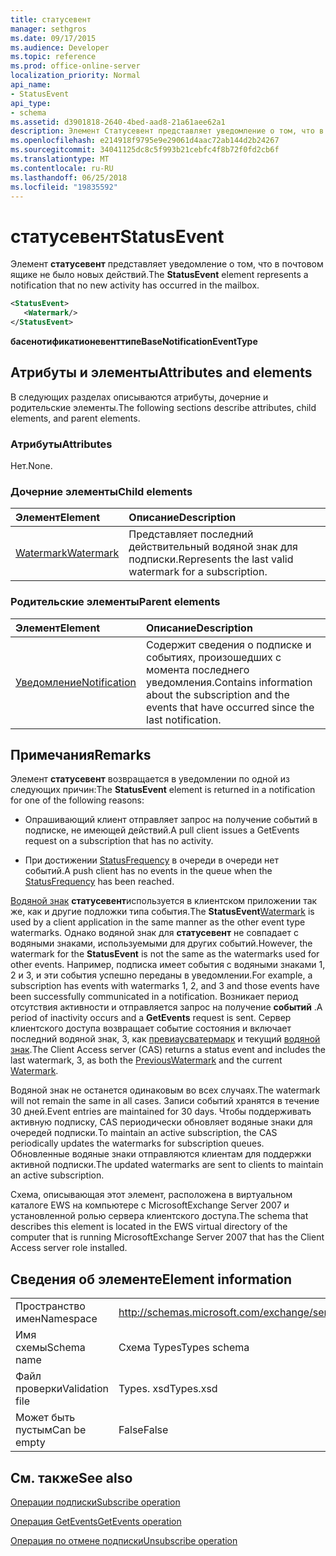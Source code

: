 ```yaml
---
title: статусевент
manager: sethgros
ms.date: 09/17/2015
ms.audience: Developer
ms.topic: reference
ms.prod: office-online-server
localization_priority: Normal
api_name:
- StatusEvent
api_type:
- schema
ms.assetid: d3901818-2640-4bed-aad8-21a61aee62a1
description: Элемент Статусевент представляет уведомление о том, что в почтовом ящике не было новых действий.
ms.openlocfilehash: e214918f9795e9e29061d4aac72ab144d2b24267
ms.sourcegitcommit: 34041125dc8c5f993b21cebfc4f8b72f0fd2cb6f
ms.translationtype: MT
ms.contentlocale: ru-RU
ms.lasthandoff: 06/25/2018
ms.locfileid: "19835592"
---
```

# <a name="statusevent"></a><span data-ttu-id="e3073-103">статусевент</span><span class="sxs-lookup"><span data-stu-id="e3073-103">StatusEvent</span></span>

<span data-ttu-id="e3073-104">Элемент **статусевент** представляет уведомление о том, что в почтовом ящике не было новых действий.</span><span class="sxs-lookup"><span data-stu-id="e3073-104">The **StatusEvent** element represents a notification that no new activity has occurred in the mailbox.</span></span> 
  
```xml
<StatusEvent>
   <Watermark/>
</StatusEvent>
```

 <span data-ttu-id="e3073-105">**басенотификатионевенттипе**</span><span class="sxs-lookup"><span data-stu-id="e3073-105">**BaseNotificationEventType**</span></span>
## <a name="attributes-and-elements"></a><span data-ttu-id="e3073-106">Атрибуты и элементы</span><span class="sxs-lookup"><span data-stu-id="e3073-106">Attributes and elements</span></span>

<span data-ttu-id="e3073-107">В следующих разделах описываются атрибуты, дочерние и родительские элементы.</span><span class="sxs-lookup"><span data-stu-id="e3073-107">The following sections describe attributes, child elements, and parent elements.</span></span>
  
### <a name="attributes"></a><span data-ttu-id="e3073-108">Атрибуты</span><span class="sxs-lookup"><span data-stu-id="e3073-108">Attributes</span></span>

<span data-ttu-id="e3073-109">Нет.</span><span class="sxs-lookup"><span data-stu-id="e3073-109">None.</span></span>
  
### <a name="child-elements"></a><span data-ttu-id="e3073-110">Дочерние элементы</span><span class="sxs-lookup"><span data-stu-id="e3073-110">Child elements</span></span>

|<span data-ttu-id="e3073-111">**Элемент**</span><span class="sxs-lookup"><span data-stu-id="e3073-111">**Element**</span></span>|<span data-ttu-id="e3073-112">**Описание**</span><span class="sxs-lookup"><span data-stu-id="e3073-112">**Description**</span></span>|
|:-----|:-----|
|[<span data-ttu-id="e3073-113">Watermark</span><span class="sxs-lookup"><span data-stu-id="e3073-113">Watermark</span></span>](watermark.md) <br/> |<span data-ttu-id="e3073-114">Представляет последний действительный водяной знак для подписки.</span><span class="sxs-lookup"><span data-stu-id="e3073-114">Represents the last valid watermark for a subscription.</span></span>  <br/> |
   
### <a name="parent-elements"></a><span data-ttu-id="e3073-115">Родительские элементы</span><span class="sxs-lookup"><span data-stu-id="e3073-115">Parent elements</span></span>

|<span data-ttu-id="e3073-116">**Элемент**</span><span class="sxs-lookup"><span data-stu-id="e3073-116">**Element**</span></span>|<span data-ttu-id="e3073-117">**Описание**</span><span class="sxs-lookup"><span data-stu-id="e3073-117">**Description**</span></span>|
|:-----|:-----|
|[<span data-ttu-id="e3073-118">Уведомление</span><span class="sxs-lookup"><span data-stu-id="e3073-118">Notification</span></span>](notification-ex15websvcsotherref.md) <br/> |<span data-ttu-id="e3073-119">Содержит сведения о подписке и событиях, произошедших с момента последнего уведомления.</span><span class="sxs-lookup"><span data-stu-id="e3073-119">Contains information about the subscription and the events that have occurred since the last notification.</span></span>  <br/> |
   
## <a name="remarks"></a><span data-ttu-id="e3073-120">Примечания</span><span class="sxs-lookup"><span data-stu-id="e3073-120">Remarks</span></span>

<span data-ttu-id="e3073-121">Элемент **статусевент** возвращается в уведомлении по одной из следующих причин:</span><span class="sxs-lookup"><span data-stu-id="e3073-121">The **StatusEvent** element is returned in a notification for one of the following reasons:</span></span> 
  
- <span data-ttu-id="e3073-122">Опрашивающий клиент отправляет запрос на получение событий в подписке, не имеющей действий.</span><span class="sxs-lookup"><span data-stu-id="e3073-122">A pull client issues a GetEvents request on a subscription that has no activity.</span></span>
    
- <span data-ttu-id="e3073-123">При достижении [StatusFrequency](statusfrequency.md) в очереди в очереди нет событий.</span><span class="sxs-lookup"><span data-stu-id="e3073-123">A push client has no events in the queue when the [StatusFrequency](statusfrequency.md) has been reached.</span></span> 
    
<span data-ttu-id="e3073-124">[Водяной знак](watermark.md) **статусевент**используется в клиентском приложении так же, как и другие подложки типа события.</span><span class="sxs-lookup"><span data-stu-id="e3073-124">The **StatusEvent**[Watermark](watermark.md) is used by a client application in the same manner as the other event type watermarks.</span></span> <span data-ttu-id="e3073-125">Однако водяной знак для **статусевент** не совпадает с водяными знаками, используемыми для других событий.</span><span class="sxs-lookup"><span data-stu-id="e3073-125">However, the watermark for the **StatusEvent** is not the same as the watermarks used for other events.</span></span> <span data-ttu-id="e3073-126">Например, подписка имеет события с водяными знаками 1, 2 и 3, и эти события успешно переданы в уведомлении.</span><span class="sxs-lookup"><span data-stu-id="e3073-126">For example, a subscription has events with watermarks 1, 2, and 3 and those events have been successfully communicated in a notification.</span></span> <span data-ttu-id="e3073-127">Возникает период отсутствия активности и отправляется запрос на получение **событий** .</span><span class="sxs-lookup"><span data-stu-id="e3073-127">A period of inactivity occurs and a **GetEvents** request is sent.</span></span> <span data-ttu-id="e3073-128">Сервер клиентского доступа возвращает событие состояния и включает последний водяной знак, 3, как [превиаусватермарк](previouswatermark.md) и текущий [водяной знак](watermark.md).</span><span class="sxs-lookup"><span data-stu-id="e3073-128">The Client Access server (CAS) returns a status event and includes the last watermark, 3, as both the [PreviousWatermark](previouswatermark.md) and the current [Watermark](watermark.md).</span></span>
  
<span data-ttu-id="e3073-129">Водяной знак не останется одинаковым во всех случаях.</span><span class="sxs-lookup"><span data-stu-id="e3073-129">The watermark will not remain the same in all cases.</span></span> <span data-ttu-id="e3073-130">Записи событий хранятся в течение 30 дней.</span><span class="sxs-lookup"><span data-stu-id="e3073-130">Event entries are maintained for 30 days.</span></span> <span data-ttu-id="e3073-131">Чтобы поддерживать активную подписку, CAS периодически обновляет водяные знаки для очередей подписки.</span><span class="sxs-lookup"><span data-stu-id="e3073-131">To maintain an active subscription, the CAS periodically updates the watermarks for subscription queues.</span></span> <span data-ttu-id="e3073-132">Обновленные водяные знаки отправляются клиентам для поддержки активной подписки.</span><span class="sxs-lookup"><span data-stu-id="e3073-132">The updated watermarks are sent to clients to maintain an active subscription.</span></span>
  
<span data-ttu-id="e3073-133">Схема, описывающая этот элемент, расположена в виртуальном каталоге EWS на компьютере с MicrosoftExchange Server 2007 и установленной ролью сервера клиентского доступа.</span><span class="sxs-lookup"><span data-stu-id="e3073-133">The schema that describes this element is located in the EWS virtual directory of the computer that is running MicrosoftExchange Server 2007 that has the Client Access server role installed.</span></span>
  
## <a name="element-information"></a><span data-ttu-id="e3073-134">Сведения об элементе</span><span class="sxs-lookup"><span data-stu-id="e3073-134">Element information</span></span>

|||
|:-----|:-----|
|<span data-ttu-id="e3073-135">Пространство имен</span><span class="sxs-lookup"><span data-stu-id="e3073-135">Namespace</span></span>  <br/> |http://schemas.microsoft.com/exchange/services/2006/types  <br/> |
|<span data-ttu-id="e3073-136">Имя схемы</span><span class="sxs-lookup"><span data-stu-id="e3073-136">Schema name</span></span>  <br/> |<span data-ttu-id="e3073-137">Схема Types</span><span class="sxs-lookup"><span data-stu-id="e3073-137">Types schema</span></span>  <br/> |
|<span data-ttu-id="e3073-138">Файл проверки</span><span class="sxs-lookup"><span data-stu-id="e3073-138">Validation file</span></span>  <br/> |<span data-ttu-id="e3073-139">Types. xsd</span><span class="sxs-lookup"><span data-stu-id="e3073-139">Types.xsd</span></span>  <br/> |
|<span data-ttu-id="e3073-140">Может быть пустым</span><span class="sxs-lookup"><span data-stu-id="e3073-140">Can be empty</span></span>  <br/> |<span data-ttu-id="e3073-141">False</span><span class="sxs-lookup"><span data-stu-id="e3073-141">False</span></span>  <br/> |
   
## <a name="see-also"></a><span data-ttu-id="e3073-142">См. также</span><span class="sxs-lookup"><span data-stu-id="e3073-142">See also</span></span>



[<span data-ttu-id="e3073-143">Операции подписки</span><span class="sxs-lookup"><span data-stu-id="e3073-143">Subscribe operation</span></span>](subscribe-operation.md)
  
[<span data-ttu-id="e3073-144">Операция GetEvents</span><span class="sxs-lookup"><span data-stu-id="e3073-144">GetEvents operation</span></span>](getevents-operation.md)
  
[<span data-ttu-id="e3073-145">Операция по отмене подписки</span><span class="sxs-lookup"><span data-stu-id="e3073-145">Unsubscribe operation</span></span>](unsubscribe-operation.md)

